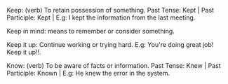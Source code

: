 Keep: (verb) To retain possession of something. Past Tense: Kept | Past Participle: Kept | E.g: I kept the information from the last meeting.

Keep in mind: means to remember or consider something.

Keep it up: Continue working or trying hard. E.g: You're doing great job! Keep it up!!.

Know: (verb) To be aware of facts or information. Past Tense: Knew | Past Participle: Known | E.g: He knew the error in the system. 